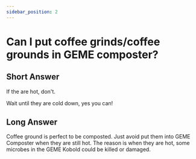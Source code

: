 ```yaml
---
sidebar_position: 2
---
```


# Can I put coffee grinds/coffee grounds in GEME composter?

## Short Answer
If the are hot, don't.

Wait until they are cold down, yes you can!

## Long Answer
Coffee ground is perfect to be composted. Just avoid put them into GEME Composter when they are still hot.
The reason is when they are hot, some microbes in the GEME Kobold could be killed or damaged.
